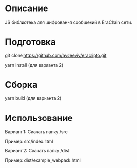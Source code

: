 
# Описание

JS библиотека для шифрования сообщений в EraChain сети.

# Подготовка

git clone https://github.com/avdeeviv/eracripto.git

yarn install (для варианта 2)

# Сборка

yarn build (для варианта 2)

# Использование

Вариант 1:
    Скачать папку /src.

Пример:
    src/index.html

Вариант 2:
    Скачать папку /dist

Пример:
    dist/example_webpack.html
